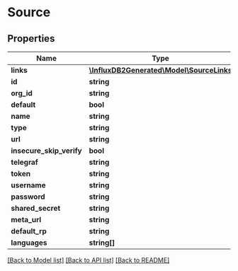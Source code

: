 # Source

## Properties
Name | Type | Description | Notes
------------ | ------------- | ------------- | -------------
**links** | [**\InfluxDB2Generated\Model\SourceLinks**](SourceLinks.md) |  | [optional] 
**id** | **string** |  | [optional] 
**org_id** | **string** |  | [optional] 
**default** | **bool** |  | [optional] 
**name** | **string** |  | [optional] 
**type** | **string** |  | [optional] 
**url** | **string** |  | [optional] 
**insecure_skip_verify** | **bool** |  | [optional] 
**telegraf** | **string** |  | [optional] 
**token** | **string** |  | [optional] 
**username** | **string** |  | [optional] 
**password** | **string** |  | [optional] 
**shared_secret** | **string** |  | [optional] 
**meta_url** | **string** |  | [optional] 
**default_rp** | **string** |  | [optional] 
**languages** | **string[]** |  | [optional] 

[[Back to Model list]](../README.md#documentation-for-models) [[Back to API list]](../README.md#documentation-for-api-endpoints) [[Back to README]](../README.md)


